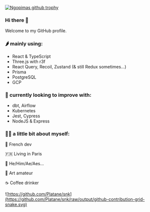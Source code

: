 [![Ngopimas github trophy](https://github-profile-trophy.vercel.app/?username=Ngopimas&title=MultiLanguage,Commits,PullRequest)](https://github.com/ryo-ma/github-profile-trophy)

### Hi there 👋

<!--
<img src="https://yata-apix-a9caea66-ad78-425f-aa08-e292558ebb65.lss.locawebcorp.com.br/b7c7dbff38ae4f419c94ce8d2254b9d9.png"> 
**Ngopimas/Ngopimas** is a ✨ _special_ ✨ repository because its `README.md` (this file) appears on your GitHub profile.
Here are some ideas to get you started:

- 🔭 I’m currently working on ...
- 🌱 I’m currently learning ...
- 👯 I’m looking to collaborate on ...
- 🤔 I’m looking for help with ...
- 💬 Ask me about ...
- 📫 How to reach me: ...
- 😄 Pronouns: ...
- ⚡ Fun fact: ...

<img src="https://yata-apix-a9caea66-ad78-425f-aa08-e292558ebb65.lss.locawebcorp.com.br/b7c7dbff38ae4f419c94ce8d2254b9d9.png"> 
-->

Welcome to my GitHub profile.

### 🌶 mainly using:
- React & TypeScript
- Three.js with r3f
- React Query, Recoil, Zustand (& still Redux sometimes...)
- Prisma
- PostgreSQL
- GCP

### 🌱 currently looking to improve with:
- dbt, Airflow
- Kubernetes
- Jest, Cypress
- NodeJS & Express

### 👨‍💻 a little bit about myself:

  🥖 French dev

  🇫🇷 Living in Paris

  🐸 He/Him/Ae/Aes...

  🎨 Art amateur

  ☕ Coffee drinker

![https://github.com/Platane/snk](https://github.com/Platane/snk/raw/output/github-contribution-grid-snake.svg)

